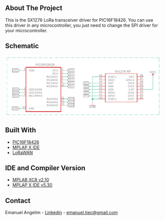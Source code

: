 ## About The Project

This is the SX1276 LoRa transceiver driver for PIC16F18426. You can use this driver in any microcontroller, you just need to change the SPI driver for your microcontroller.

## Schematic

<img src="schematic.png">

## Built With
* [PIC16F18426](https://www.microchip.com/wwwproducts/en/PIC16F18426)
* [MPLAP X IDE](https://www.microchip.com/mplab/mplab-x-ide)
* [LoRaWAN](https://lora-alliance.org/)

## IDE and Compiler Version
* [MPLAB XC8 v2.10](https://www.microchip.com/development-tools/pic-and-dspic-downloads-archive)
* [MPLAP X IDE v5.30](https://www.microchip.com/development-tools/pic-and-dspic-downloads-archive)

## Contact

Emanuel Angelim - [Linkedin](https://www.linkedin.com/in/emanuel36/en) - emanuel.tiec@gmail.com